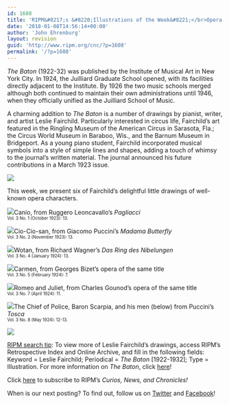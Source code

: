 ```yaml
---
id: 1608
title: 'RIPM&#8217;s &#8220;Illustrations of the Week&#8221;</br>Opera Characters Drawn by Pianist Leslie Fairchild'
date: '2018-01-08T14:56:14+00:00'
author: 'John Ehrenburg'
layout: revision
guid: 'http://www.ripm.org/cnc/?p=1608'
permalink: '/?p=1608'
---
```


*The Baton* (1922-32) was published by the Institute of Musical Art in New York City. In 1924, the Juilliard Graduate School opened, with its facilities directly adjacent to the Institute. By 1926 the two music schools merged although both continued to maintain their own administrations until 1946, when they officially unified as the Juilliard School of Music.

A charming addition to *The Baton* is a number of drawings by pianist, writer, and artist Leslie Fairchild. Particularly interested in circus life, Fairchild’s art featured in the Ringling Museum of the American Circus in Sarasota, Fla.; the Circus World Museum in Baraboo, Wis., and the Barnum Museum in Bridgeport. As a young piano student, Fairchild incorporated musical symbols into a style of simple lines and shapes, adding a touch of whimsy to the journal’s written material. The journal announced his future contributions in a March 1923 issue.

![](http://www.ripm.org/cnc/wp-content/uploads/2018/01/1b-Fairchild.jpg)

This week, we present six of Fairchild’s delightful little drawings of well-known opera characters.

![](http://www.ripm.org/cnc/wp-content/uploads/2018/01/2-Fairchild.jpg)Canio, from Ruggero Leoncavallo’s *Pagliacci*  
<span style="font-size: 70%;">Vol. 3 No. 1 (October 1923): 13.</span>

![](http://www.ripm.org/cnc/wp-content/uploads/2018/01/3-Fairchild.jpg)Cio-Cio-san, from Giacomo Puccini’s *Madama Butterfly*  
<span style="font-size: 70%;">Vol. 3 No. 2 (November 1923): 13.</span>

![](http://www.ripm.org/cnc/wp-content/uploads/2018/01/4-Fairchild.jpg)Wotan, from Richard Wagner’s *Das Ring des Nibelungen*  
<span style="font-size: 70%;">Vol. 3 No. 4 (January 1924): 13.</span>

![](http://www.ripm.org/cnc/wp-content/uploads/2018/01/5-Fairchild.jpg)Carmen, from Georges Bizet’s opera of the same title  
<span style="font-size: 70%;">Vol. 3 No. 5 (February 1924): 7.</span>

![](http://www.ripm.org/cnc/wp-content/uploads/2018/01/6-Fairchild.jpg)Romeo and Juliet, from Charles Gounod’s opera of the same title  
<span style="font-size: 70%;">Vol. 3 No. 7 (April 1924): 11.</span>

![](http://www.ripm.org/cnc/wp-content/uploads/2018/01/7-Fairchild.jpg)The Chief of Police, Baron Scarpia, and his men (below) from Puccini’s *Tosca*  
<span style="font-size: 70%;">Vol. 3 No. 8 (May 1924): 12-13.</span>

![](http://www.ripm.org/cnc/wp-content/uploads/2018/01/8-Fairchild.jpg)

<u>RIPM search tip</u>: To view more of Leslie Fairchild’s drawings, access RIPM’s Retrospective Index and Online Archive, and fill in the following fields: Keyword = Leslie Fairchild; Periodical = *The Baton* \[1922-1932\]; Type = Illustration. For more information on *The Baton*, click [here](http://ripm.org/index.php?page=JournalInfo&ABB=BAT)!

Click [here](http://ripm.org/?page=cncsubscribe) to subscribe to RIPM’s *Curios, News, and Chronicles!*

When is our next posting? To find out, follow us on [Twitter](https://twitter.com/RIPMCenter) and [Facebook](https://www.facebook.com/RIPMCenter/)!
